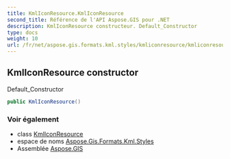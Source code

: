```yaml
---
title: KmlIconResource.KmlIconResource
second_title: Référence de l'API Aspose.GIS pour .NET
description: KmlIconResource constructeur. Default_Constructor
type: docs
weight: 10
url: /fr/net/aspose.gis.formats.kml.styles/kmliconresource/kmliconresource/
---
```

## KmlIconResource constructor

Default_Constructor

```csharp
public KmlIconResource()
```

### Voir également

* class [KmlIconResource](../)
* espace de noms [Aspose.Gis.Formats.Kml.Styles](../../kmliconresource/)
* Assemblée [Aspose.GIS](../../../)


